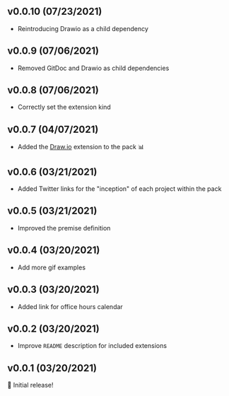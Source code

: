 ## v0.0.10 (07/23/2021)

- Reintroducing Drawio as a child dependency

## v0.0.9 (07/06/2021)

- Removed GitDoc and Drawio as child dependencies

## v0.0.8 (07/06/2021)

- Correctly set the extension kind

## v0.0.7 (04/07/2021)

- Added the [Draw.io](https://marketplace.visualstudio.com/items?itemName=hediet.vscode-drawio) extension to the pack 📊

## v0.0.6 (03/21/2021)

- Added Twitter links for the "inception" of each project within the pack

## v0.0.5 (03/21/2021)

- Improved the premise definition

## v0.0.4 (03/20/2021)

- Add more gif examples

## v0.0.3 (03/20/2021)

- Added link for office hours calendar

## v0.0.2 (03/20/2021)

- Improve `README` description for included extensions

## v0.0.1 (03/20/2021)

🚀 Initial release!
